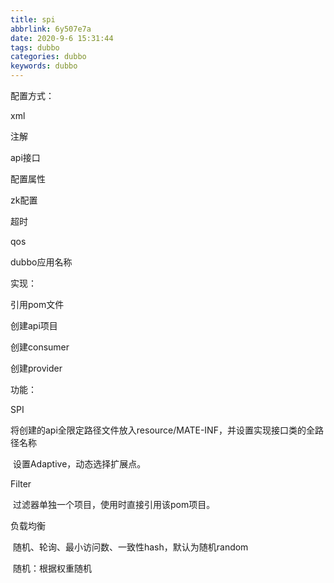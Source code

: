 ```yaml
---
title: spi
abbrlink: 6y507e7a
date: 2020-9-6 15:31:44
tags: dubbo
categories: dubbo
keywords: dubbo
---
```

配置方式：

xml

注解

api接口



配置属性

zk配置

超时

qos

dubbo应用名称



实现：

引用pom文件

创建api项目

创建consumer

创建provider



功能：

SPI

​		将创建的api全限定路径文件放入resource/MATE-INF，并设置实现接口类的全路径名称

​		设置Adaptive，动态选择扩展点。

Filter

​		过滤器单独一个项目，使用时直接引用该pom项目。

负载均衡

​		随机、轮询、最小访问数、一致性hash，默认为随机random

​			随机：根据权重随机

